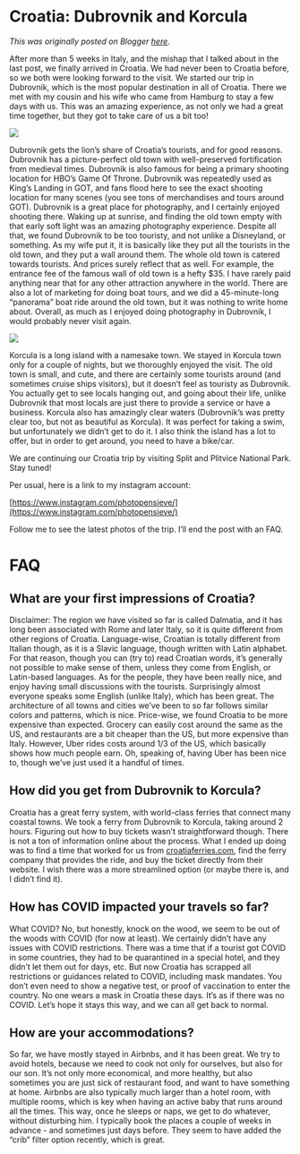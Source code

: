 # Croatia: Dubrovnik and Korcula

*This was originally posted on Blogger [here](https://photopensieve.blogspot.com/2022/06/croatia-dubrovnik-and-korcula.html)*.

After more than 5 weeks in Italy, and the mishap that I talked about in the last post, we finally arrived in Croatia. We had never been to Croatia before, so we both were looking forward to the visit. We started our trip in Dubrovnik, which is the most popular destination in all of Croatia. There we met with my cousin and his wife who came from Hamburg to stay a few days with us. This was an amazing experience, as not only we had a great time together, but they got to take care of us a bit too!

![](https://lh5.googleusercontent.com/eh5hAfbh2efj7CQIHNL71E58Tp6Z4a_LsT6MAi-JhG5bibHGJRTD2F9E0KT0VdQrsBk)

Dubrovnik gets the lion’s share of Croatia’s tourists, and for good reasons. Dubrovnik has a picture-perfect old town with well-preserved fortification from medieval times. Dubrovnik is also famous for being a primary shooting location for HBO’s Game Of Throne. Dubrovnik was repeatedly used as King’s Landing in GOT, and fans flood here to see the exact shooting location for many scenes (you see tons of merchandises and tours around GOT). Dubrovnik is a great place for photography, and I certainly enjoyed shooting there. Waking up at sunrise, and finding the old town empty with that early soft light was an amazing photography experience. Despite all that, we found Dubrovnik to be too touristy, and not unlike a Disneyland, or something. As my wife put it, it is basically like they put all the tourists in the old town, and they put a wall around them. The whole old town is catered towards tourists. And prices surely reflect that as well. For example, the entrance fee of the famous wall of old town is a hefty \$35. I have rarely paid anything near that for any other attraction anywhere in the world. There are also a lot of marketing for doing boat tours, and we did a 45-minute-long “panorama” boat ride around the old town, but it was nothing to write home about. Overall, as much as I enjoyed doing photography in Dubrovnik, I would probably never visit again.

![](https://lh6.googleusercontent.com/NC0MPMISItyLOlTy4NhvrdqnTgFfvtfFQTsZVOWqseKvgI3p8xmIw8_N_v5ORSiERDQ)

Korcula is a long island with a namesake town. We stayed in Korcula town only for a couple of nights, but we thoroughly enjoyed the visit. The old town is small, and cute, and there are certainly some tourists around (and sometimes cruise ships visitors), but it doesn’t feel as touristy as Dubrovnik. You actually get to see locals hanging out, and going about their life, unlike Dubrovnik that most locals are just there to provide a service or have a business. Korcula also has amazingly clear waters (Dubrovnik’s was pretty clear too, but not as beautiful as Korcula). It was perfect for taking a swim, but unfortunately we didn’t get to do it. I also think the island has a lot to offer, but in order to get around, you need to have a bike/car.

We are continuing our Croatia trip by visiting Split and Plitvice National Park. Stay tuned!

Per usual, here is a link to my instagram account:

[https://www.instagram.com/photopensieve/](https://www.instagram.com/photopensieve/)

Follow me to see the latest photos of the trip. I’ll end the post with an FAQ.

# FAQ

## What are your first impressions of Croatia?

Disclaimer: The region we have visited so far is called Dalmatia, and it has long been associated with Rome and later Italy, so it is quite different from other regions of Croatia. Language-wise, Croatian is totally different from Italian though, as it is a Slavic language, though written with Latin alphabet. For that reason, though you can (try to) read Croatian words, it’s generally not possible to make sense of them, unless they come from English, or Latin-based languages. As for the people, they have been really nice, and enjoy having small discussions with the tourists. Surprisingly almost everyone speaks some English (unlike Italy), which has been great. The architecture of all towns and cities we’ve been to so far follows similar colors and patterns, which is nice. Price-wise, we found Croatia to be more expensive than expected. Grocery can easily cost around the same as the US, and restaurants are a bit cheaper than the US, but more expensive than Italy. However, Uber rides costs around 1/3 of the US, which basically shows how much people earn. Oh, speaking of, having Uber has been nice to, though we’ve just used it a handful of times.

## How did you get from Dubrovnik to Korcula?

Croatia has a great ferry system, with world-class ferries that connect many coastal towns. We took a ferry from Dubrovnik to Korcula, taking around 2 hours. Figuring out how to buy tickets wasn’t straightforward though. There is not a ton of information online about the process. What I ended up doing was to find a time that worked for us from [croatiaferries.com](https://www.croatiaferries.com/dubrovnik-korcula-ferry.htm), find the ferry company that provides the ride, and buy the ticket directly from their website. I wish there was a more streamlined option (or maybe there is, and I didn’t find it).

## How has COVID impacted your travels so far?

What COVID? No, but honestly, knock on the wood, we seem to be out of the woods with COVID (for now at least). We certainly didn’t have any issues with COVID restrictions. There was a time that if a tourist got COVID in some countries, they had to be quarantined in a special hotel, and they didn’t let them out for days, etc. But now Croatia has scrapped all restrictions or guidances related to COVID, including mask mandates. You don’t even need to show a negative test, or proof of vaccination to enter the country. No one wears a mask in Croatia these days. It’s as if there was no COVID. Let’s hope it stays this way, and we can all get back to normal.

## How are your accommodations?

So far, we have mostly stayed in Airbnbs, and it has been great. We try to avoid hotels, because we need to cook not only for ourselves, but also for our son. It’s not only more economical, and more healthy, but also sometimes you are just sick of restaurant food, and want to have something at home. Airbnbs are also typically much larger than a hotel room, with multiple rooms, which is key when having an active baby that runs around all the times. This way, once he sleeps or naps, we get to do whatever, without disturbing him. I typically book the places a couple of weeks in advance - and sometimes just days before. They seem to have added the “crib” filter option recently, which is great.